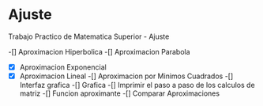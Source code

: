 # Ajuste
Trabajo Practico de Matematica Superior - Ajuste

-[] Aproximacion Hiperbolica
-[] Aproximacion Parabola
-[X] Aproximacion Exponencial
-[X] Aproximacion Lineal
-[] Aproximacion por Minimos Cuadrados
-[] Interfaz grafica
-[] Grafica
-[] Imprimir el paso a paso de los calculos de matriz
-[] Funcion aproximante
-[] Comparar Aproximaciones
